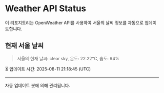 
# Weather API Status

이 리포지토리는 OpenWeather API를 사용하여 서울의 날씨 정보를 자동으로 업데이트합니다.

## 현재 서울 날씨
> 서울의 현재 날씨: clear sky, 온도: 22.22°C, 습도: 94%

⏳ 업데이트 시간: 2025-08-11 21:18:45 (UTC)

---
자동 업데이트 봇에 의해 관리됩니다.
